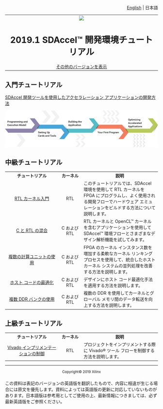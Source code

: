 <p align="right">
<a href="../README.md">English</a> | <a>日本語</a>
</p>
<table width="100%">
  <tr width="100%">
    <td align="center"><img src="https://japan.xilinx.com/content/dam/xilinx/imgs/press/media-kits/corporate/xilinx-logo.png" width="30%"/><h1>2019.1 SDAccel™ 開発環境チュートリアル</h1>
    <a href="https://github.com/Xilinx/SDAccel-Tutorials/branches/all">その他のバージョンを表示</a>
    </td>
 </tr>
 </table>

## 入門チュートリアル

[SDAccel 開発ツールを使用したアクセラレーション アプリケーションの開発方法](docs/sdaccel-getting-started/)

[![Pathways](docs/sdaccel-getting-started/images/pathway.png)](docs/sdaccel-getting-started/)

## 中級チュートリアル

  <table style="width:100%">
 <tr>
 <td width="35%" align="center"><b>チュートリアル</b>
 <td width="15%" align="center"><b>カーネル</b>
 <td width="50%" align="center"><b>説明</b>
 </tr>
 <tr>
 <td align="center"><a href="docs/getting-started-rtl-kernels/README.md">RTL カーネル入門</a></td>
 <td align="center">RTL</td>
 <td>このチュートリアルでは、SDAccel 環境を使用して RTL カーネルを FPGA にプログラムし、よく使用される開発フローでハードウェア エミュレーションをビルドする方法について説明します。</td>
 </tr>
 <tr>
 <td align="center"><a href="docs/mixing-c-rtl-kernels/README.md">C と RTL の混合</a></td>
 <td align="center">C および RTL</td>
 <td>RTL カーネルと OpenCL™ カーネルを含むアプリケーションを使用して SDAccel™ 環境フローとさまざまなデザイン解析機能を試してみます。</td>
 </tr>
 <tr>
 <td align="center"><a href="docs/using-multiple-cu/README.md">複数の計算ユニットの使用</a></td>
 <td align="center">C および RTL</td>
 <td>FPGA のカーネル インスタンス数を増加する柔軟なカーネル リンキング プロセスを使用して、統合したホスト カーネル システムの並列処理を改善する方法を説明します。</td>
 </tr>
 <tr>
 <td align="center"><a href="docs/host-code-opt/README.md">ホスト コードの最適化</a></td>
 <td align="center">C および RTL</td>
 <td>デザインにホスト コード最適化手法を適用する方法を説明します。</td>
 </tr>
 <tr>
 <td align="center"><a href="docs/mult-ddr-banks/README.md">複数 DDR バンクの使用</a></td>
 <td align="center">C および RTL</td>
 <td>複数の DDR を使用してカーネルとグローバル メモリ間のデータ転送を向上する方法を説明します。</td>
 </tr>
 </table>

## 上級チュートリアル

 <table style="width:100%">
 <tr>
 <td width="35%" align="center"><b>チュートリアル</b>
 <td width="15%" align="center"><b>カーネル</b>
 <td width="50%" align="center"><b>説明</b>
 </tr>
 <tr>
 <td align="center"><a href="docs/controlling-vivado-impl/README.md">Vivado インプリメンテーションの制御</a></td>
 <td align="center">RTL</td>
 <td>プロジェクトをインプリメントする際に Vivado® ツール フローを制御する方法を説明します。</td>
 </tr>
 </table>

<hr/>
<p align="center"><sup>Copyright&copy; 2019 Xilinx</sup></p>

この資料は表記のバージョンの英語版を翻訳したもので、内容に相違が生じる場合には原文を優先します。資料によっては英語版の更新に対応していないものがあります。日本語版は参考用としてご使用の上、最新情報につきましては、必ず最新英語版をご参照ください。
